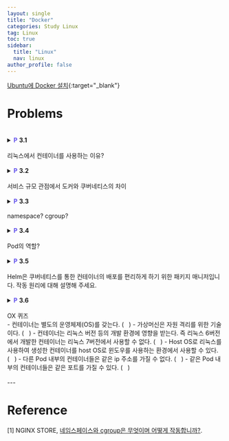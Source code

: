```yaml
---
layout: single
title: "Docker"
categories: Study Linux
tag: Linux
toc: true
sidebar:
  title: "Linux"
  nav: linux
author_profile: false
---
```

[Ubuntu에 Docker 설치](https://docs.docker.com/engine/install/ubuntu/){:target="_blank"}


# Problems
<br>
<details>
<summary><span style="color:#6454ED;font-weight:bold;">P</span> <span style="font-weight:bold;">3.1</span><br><br>
리눅스에서 컨테이너를 사용하는 이유?
</summary>
<div class = "notice" markdown = "1">

📌 **Answer**

- 환경과 구성이 다른 개발자와 협업을 해야 한다면?
- 회사의 자체 구성과 회사 표준의 개발 및 프로덕션 환경에 따라야 한다면?
- Linux 6 버전에서 애플리케이션 개발을 완료했는데, 이 애플리케이션을 Linux 7 버전에서 동작시키고 싶다면?

위와 같은 상황에서, 환경과 버전에 따른 문제가 발생할 수 있고 이를 방지하기 위해 각 환경마다 서버를 재구축 하고 라이브러리를 재설정 하는 등 부가적인 작업이 필요하다.  
그러나 컨테이너는 필수 라이브러리, 종속성 파일 등을 포함하고 있다. 따라서 개발자는 컨테이너 이미지를 만들어 배포하고, 이를 각 환경에서 문제없이 구동시킬 수 있다.

</div>
</details>

<br>

<details>
<summary><span style="color:#6454ED;font-weight:bold;">P</span> <span style="font-weight:bold;">3.2</span><br><br>
서비스 규모 관점에서 도커와 쿠버네티스의 차이
</summary>
<div class = "notice" markdown = "1">

📌 **Answer**

- 도커는 컨테이너 가상화 소프트웨어 중 하나이다. Host OS 위에서 컨테이너를 사용할 수 있게 해준다.
- 쿠버네티스는
  - pod 단위로 도커를 묶어 배포하고, 매우 많은(1억개 이상) 컨테이너를 유기적으로 연결, 관리할 수 있게 해준다.
  - Auto Scaling, Auto Healing 기능을 통해 서비스 유지, 보수를 원활하게 하고 Deployment 기능을 통해 서비스 업데이트를 지원한다.
  - 쿠버네티스는 다양한 기능을 통해 서비스 운영 자동화를 지원하고, 이를 통해 낮은 유지보수 비용, 높은 서비스 효율, 편리한 운영 환경을 구축할 수 있다.
  - 규모가 큰 환경일수록 쿠버네티스의 효율이 증가한다.

</div>
</details>

<br>

<details>
<summary><span style="color:#6454ED;font-weight:bold;">P</span> <span style="font-weight:bold;">3.3</span><br><br>
namespace? cgroup?
</summary>
<div class = "notice" markdown = "1">

📌 **Answer**

Docker는 여러 container 간에 host 자원을 분리해서 사용할 수 있게 해준다.  
이 때 linux 고유 기술인 namespace와 cgroup을 이용한다.  
이를 통해 서비스를 container 단위로 분리하여 배포하기 용이하다.  

- namespace는 커널 관련 영역을 분리해준다. mnt, pid, net, ipc, uts, user 등.  

  | namespace 	| 설명 	|
  |:---------:	|---	|
  |    mnt     	| - 독립적인 마운트 지점 목록<br>- 호스트에 영향을 주지 않고 파일 시스템을 마운트 및 마운트 해제 가능 |
  |    pid    	| - 프로세스 격리<br>- 부모-자식 관계 |
  |    net    	| - 자체 라우팅 테이블, IP 주소 set, 소켓 목록, 연결 추적 테이블, 방화벽 등과 같은 독립적인 네트워크 스택 |
  |    ipc    	| - 자체 ipc 리소스(e.g. POSIX 메세지 queue) |
  |    uts    	| - host 및 domain name을 격리 |
  |    user   	| - 고유 사용자 ID, 그룹 ID 세트<br>- 프로세스가 user 공간 내에서 루트 권한을 가질 수 있음 |

- cgroup은 자원에 대한 영역을 분리해준다. memory, CPU, I/O, network 등.  
  Kubernetes 환경에서 cgroup을 사용하여 파드(Pod) 수준에서 리소스 요청 및 제한 및 해당 QoS 클래스를 구현할 수 있다.

  | cgroup 기능	| 설명 	|
  |:---------:	|---	|
  |    Resource limits     	| 프로세스가 사용할 수 있는 특정 리소스(e.g. 메모리 또는 CPU) 양 제한 가능 |
  |    Prioritization     	| 리소스 경합이 있을 때 다른 cgroup의 프로세스와 비교하여 프로세스가 사용할 수 있는 리소스(CPU, 디스크 또는 네트워크) 양 제어 가능 |
  |    Accounting     	| 리소스 제한은 cgroup 수준에서 모니터링, 보고 |
  |    Control     	| 단일 명령으로 cgroup에 있는 모든 프로세스의 상태(고정, 중지 또는 다시 시작) 변경 가능 |

</div>
</details>

<br>

<details>
<summary><span style="color:#6454ED;font-weight:bold;">P</span> <span style="font-weight:bold;">3.4</span><br><br>
Pod의 역할?
</summary>
<div class = "notice" markdown = "1">

📌 **Answer**

쿠버네티스는 pod 단위로 컨테이너를 묶어 배포한다.  

yaml 파일은 아래와 같이 작성한다.
```yaml
apiVersion: v1
kind: Pod
metadata:
  name: pod-1
  labels:    # Label을 등록하여 사용 목적에 따라 다른 pod를 이용할 수 있다.
    type: web
    lo: dev
spec:
  containers:    # Pod는 1개 이상의 컨테이너를 포함할 수 있다.
  - name: container1
    image: abc/hello
    resources:    # 쿠버네티스의 노드 스케쥴러가 요구 자원에 부합하는 node를 지정한다.
      requests:
        memory: 2Gi
      limits:
        memory: 3Gi
    ports:
    - containerPort: 8000
  - name: container2
    image:
    ports:
    - containerPort: 8080
```
```yaml
spec:
  nodeSelector:    # Label이 지정된 node를 직접 선택할 수도 있다.
    hostname: node 1
  containers:
```
```yaml
apiVersion: v1
kind: Service
metadata:
  name: svc-1
spec:
  selector:
    type: web    # web type의 Pod와 연결된다.
  ports:
    - port: 9000
      targetPort: 8080
    tyle: ClusterIP
```

</div>
</details>

<br>

<details>
<summary><span style="color:#6454ED;font-weight:bold;">P</span> <span style="font-weight:bold;">3.5</span><br><br>
Helm은 쿠버네티스를 통한 컨테이너의 배포를 편리하게 하기 위한 패키지 매니저입니다.
작동 원리에 대해 설명해 주세요.
</summary>
<div class = "notice" markdown = "1">

📌 **Answer**

yaml 파일은 정적 파일이기 때문에 각각의 배포환경, App 마다 yaml파일을 만들어야 한다. 규모가 커지면, yaml 파일의 양도 많아지고, 일일이 수정해야 하는 내용이 많아지기 때문에 관리가 힘들어진다.
```bash
kubectl create qa-app1-service.yaml
kubectl create qa-app1-pod.yaml
kubectl create qa-app1-configmap.yaml
kubectl create qa-app2-service.yaml
kubectl create qa-app2-pod.yaml
kubectl create qa-app2-configmap.yaml
```
반면 Helm은 yaml 파일을 동적으로 생성해준다.
```yaml
# templates/service.yaml
apiVersion: v1
kind: Service
metadata:
  name: {app}
spec:
  selector:
    app: {env}-{app}
  ports:
    - port: 9000
      targetPort: 8080
```
```yaml
# templates/deployment.yaml
apiVersion: v1
kind: Pod
metadata:
  name: {app}
  labels:
    app: {env}-{app}
spec:
  containers:
  - image: abc/{app}
    ports:
    - containerPort: 8080
```
```yaml
# templates/deployment.yaml
apiVersion: v1
kind: ConfigMap
metadata:
  name: {app}
data:
  env: '{env}'
```
Helm Chart의 Template이 위와 같은 파일을 포함하고 있고,  
helm command를 통해 간단하게 각 환경에 맞게 app을 배포할 수 있다.
```bash
helm install -app='app1' -env='dev'
helm install -app='app2' -env='dev'
```
```bash
helm install -app='app1' -env='qa'
helm install -app='app2' -env='qa'
```

Helm은 특정 path에 있는 config 파일(api 인증서)을 읽어 kube-apiserver를 인식한다. Kubectl과 마찬가지로 Helm도 외부 pc에서 원격으로 접근 가능하다.

</div>
</details>

<br>

<details>
<summary><span style="color:#6454ED;font-weight:bold;">P</span> <span style="font-weight:bold;">3.6</span><br><br>
OX 퀴즈
<div class = "notice--info" markdown = "1">
- 컨테이너는 별도의 운영체제(OS)를 갖는다. (&nbsp;&nbsp;&nbsp;)  
- 가상머신은 자원 격리를 위한 기술이다. (&nbsp;&nbsp;&nbsp;)  
- 컨테이너는 리눅스 버전 등의 개발 환경에 영향을 받는다. 즉 리눅스 6버전에서 개발한 컨테이너는 리눅스 7버전에서 사용할 수 없다. (&nbsp;&nbsp;&nbsp;)  
- Host OS로 리눅스를 사용하여 생성한 컨테이너를 host OS로 윈도우를 사용하는 환경에서 사용할 수 있다. (&nbsp;&nbsp;&nbsp;)  
- 다른 Pod 내부의 컨테이너들은 같은 ip 주소를 가질 수 없다. (&nbsp;&nbsp;&nbsp;)  
- 같은 Pod 내부의 컨테이너들은 같은 포트를 가질 수 있다. (&nbsp;&nbsp;&nbsp;)
</div>
</summary>
<div class = "notice" markdown = "1">

📌 **Answer**

- 컨테이너는 별도의 운영체제(OS)를 갖는다. ( X )  
- 가상머신은 자원 격리를 위한 기술이다. ( X )  
- 컨테이너는 리눅스 버전 등의 개발 환경에 영향을 받는다. 즉 리눅스 6버전에서 개발한 컨테이너는 리눅스 7버전에서 사용할 수 없다. ( X )  
- Host OS로 리눅스를 사용하여 생성한 컨테이너를 host OS로 윈도우를 사용하는 환경에서 사용할 수 있다. ( O )  
- 다른 Pod 내부의 컨테이너들은 같은 ip 주소를 가질 수 없다. ( O )  
- 같은 Pod 내부의 컨테이너들은 같은 포트를 가질 수 있다. ( X )

</div>
</details>

<br>
---

# Reference
[1] NGINX STORE, [네임스페이스와 cgroup은 무엇이며 어떻게 작동합니까?](https://nginxstore.com/blog/kubernetes/%EB%84%A4%EC%9E%84%EC%8A%A4%ED%8E%98%EC%9D%B4%EC%8A%A4%EC%99%80-cgroup%EC%9D%80-%EB%AC%B4%EC%97%87%EC%9D%B4%EB%A9%B0-%EC%96%B4%EB%96%BB%EA%B2%8C-%EC%9E%91%EB%8F%99%ED%95%A9%EB%8B%88%EA%B9%8C/#2).
